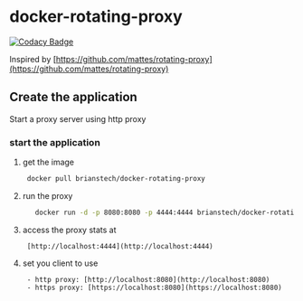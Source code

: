 # docker-rotating-proxy
[![Codacy Badge](https://api.codacy.com/project/badge/Grade/787e065d562a4c499eda6655812cab72)](https://www.codacy.com/app/whiteviel/docker-rotating-proxy)


Inspired by [https://github.com/mattes/rotating-proxy](https://github.com/mattes/rotating-proxy)


## Create the application
Start a proxy server using http proxy

### start the application
1. get the image

     ```bash
      docker pull brianstech/docker-rotating-proxy
     ```

1. run the proxy

     ```bash
        docker run -d -p 8080:8080 -p 4444:4444 brianstech/docker-rotating-proxy
     ```

1. access the proxy stats at

        [http://localhost:4444](http://localhost:4444)

1. set you client to use

        - http proxy: [http://localhost:8080](http://localhost:8080)
        - https proxy: [https://localhost:8080](https://localhost:8080)
